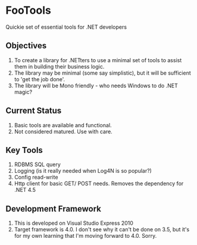 FooTools
========

Quickie set of essential tools for .NET developers

Objectives
----------

1. To create a library for .NETters to use a minimal set of tools to assist them in building their business logic.
2. The library may be minimal (some say simplistic), but it will be sufficient to 'get the job done'.
3. The library will be Mono friendly - who needs Windows to do .NET magic?

Current Status
--------------
1. Basic tools are available and functional.
2. Not considered matured. Use with care.

Key Tools
-------------
1. RDBMS SQL query
2. Logging (is it really needed when Log4N is so popular?)
3. Config read-write
4. Http client for basic GET/ POST needs. Removes the dependency for .NET 4.5


Development Framework
---------------------
1. This is developed on Visual Studio Express 2010
2. Target framework is 4.0. I don't see why it can't be done on 3.5, but it's for my own learning that I'm moving forward to 4.0. Sorry.
